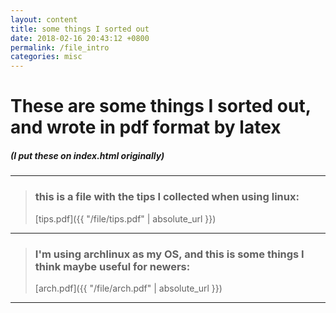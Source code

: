 ```yaml
---
layout: content
title: some things I sorted out
date: 2018-02-16 20:43:12 +0800
permalink: /file_intro
categories: misc
---
```

# These are some things I sorted out, and wrote in pdf format by latex
##### (I put these on index.html originally)

---
> ### this is a file with the tips I collected when using linux:
> [tips.pdf]({{ "/file/tips.pdf" | absolute_url }})

--- 

> ### I'm using archlinux as my OS, and this is some things I think maybe useful for newers:
> [arch.pdf]({{ "/file/arch.pdf" | absolute_url }})

---

